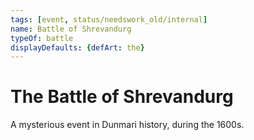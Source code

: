```yaml
---
tags: [event, status/needswork_old/internal]
name: Battle of Shrevandurg
typeOf: battle
displayDefaults: {defArt: the}
---
```

# The Battle of Shrevandurg

A mysterious event in Dunmari history, during the 1600s. 

